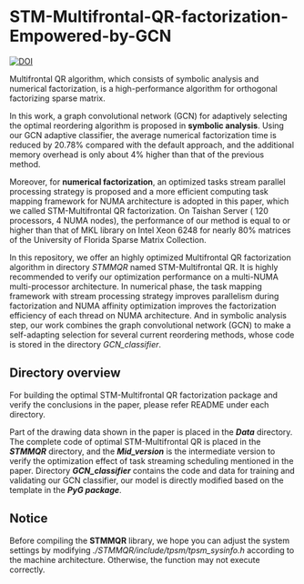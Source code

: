 # STM-Multifrontal-QR-factorization-Empowered-by-GCN
[![DOI](https://zenodo.org/badge/355837565.svg)](https://zenodo.org/badge/latestdoi/355837565)

Multifrontal QR algorithm, which consists of symbolic analysis and numerical factorization, is a high-performance algorithm for orthogonal factorizing sparse matrix.

In this work, a graph convolutional network (GCN) for adaptively selecting the optimal reordering algorithm is proposed in **symbolic analysis**.
Using our GCN adaptive classifier, the average numerical factorization time is reduced by 20.78% compared with the default approach, and the additional memory overhead is only about 4% higher than that of the previous method.

Moreover, for **numerical factorization**, an optimized tasks stream parallel processing strategy is proposed and a more efficient computing task mapping framework for NUMA architecture is adopted in this paper, which we called STM-Multifrontal QR factorization.
On Taishan Server ( 120 processors, 4 NUMA nodes), the performance of our method is equal to or higher than that of MKL library on Intel Xeon 6248 for nearly 80% matrices of the University of Florida Sparse Matrix Collection.

In this repository, we offer an highly optimized Multifrontal QR factorization algorithm in directory *STMMQR* named STM-Multifrontal QR. It is highly recommended to verify our optimization performance on a multi-NUMA multi-processor architecture.
In numerical phase, the task mapping framework with stream processing strategy improves parallelism during factorization and NUMA affinity optimization improves the factorization efficiency of each thread on NUMA architecture.
And in symbolic analysis step, our work combines the graph convolutional network (GCN) to make a self-adapting selection for several current reordering methods, whose code is stored in the directory *GCN_classifier*.

## Directory overview
For building the optimal STM-Multifrontal QR factorization package and verify the conclusions in the paper, please refer README under each directory.

Part of the drawing data shown in the paper is placed in the ***Data*** directory.
The complete code of optimal STM-Multifrontal QR is placed in the ***STMMQR*** directory, and the ***Mid_version*** is the intermediate version to verify the optimization effect of task streaming scheduling mentioned in the paper.
Directory ***GCN_classifier*** contains the code and data for training and validating our GCN classifier, our model is directly modified based on the template in the ***PyG package***.

## Notice
Before compiling the **STMMQR** library, we hope you can adjust the system settings by modifying *./STMMQR/include/tpsm/tpsm_sysinfo.h* according to the machine architecture. Otherwise, the function may not execute correctly.
